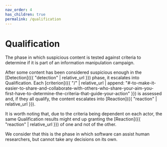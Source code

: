 ```yaml
---
nav_order: 4
has_children: true
permalink: /qualification
---
```


# Qualification

The phase in which suspicious content is tested against criteria to determine if it is part of an information manipulation campaign.

After some content has been considered suspicious enough in the [Detection]({{ "detection" | relative_url }}) phase, it escalates into Qualification. Each [criterion]({{ "/" | relative_url | append: "#-to-make-it-easier-to-share-and-collaborate-with-others-who-share-your-aim-you-first-have-to-determine-the-criteria-that-guide-your-action" }}) is assessed and, if they all qualify, the content escalates into [Reaction]({{ "reaction" | relative_url }}).

It is worth noting that, due to the criteria being dependent on each actor, the same Qualification results might end up granting the [Reaction]({{ "reaction" | relative_url }}) of one and not of the other.

We consider that this is the phase in which software can assist human researchers, but cannot take any decisions on its own.
